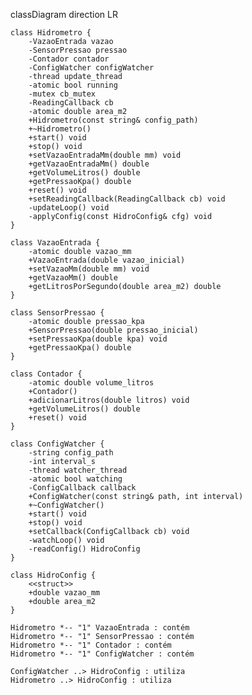 classDiagram
    direction LR

    class Hidrometro {
        -VazaoEntrada vazao
        -SensorPressao pressao
        -Contador contador
        -ConfigWatcher configWatcher
        -thread update_thread
        -atomic bool running
        -mutex cb_mutex
        -ReadingCallback cb
        -atomic double area_m2
        +Hidrometro(const string& config_path)
        +~Hidrometro()
        +start() void
        +stop() void
        +setVazaoEntradaMm(double mm) void
        +getVazaoEntradaMm() double
        +getVolumeLitros() double
        +getPressaoKpa() double
        +reset() void
        +setReadingCallback(ReadingCallback cb) void
        -updateLoop() void
        -applyConfig(const HidroConfig& cfg) void
    }

    class VazaoEntrada {
        -atomic double vazao_mm
        +VazaoEntrada(double vazao_inicial)
        +setVazaoMm(double mm) void
        +getVazaoMm() double
        +getLitrosPorSegundo(double area_m2) double
    }

    class SensorPressao {
        -atomic double pressao_kpa
        +SensorPressao(double pressao_inicial)
        +setPressaoKpa(double kpa) void
        +getPressaoKpa() double
    }

    class Contador {
        -atomic double volume_litros
        +Contador()
        +adicionarLitros(double litros) void
        +getVolumeLitros() double
        +reset() void
    }

    class ConfigWatcher {
        -string config_path
        -int interval_s
        -thread watcher_thread
        -atomic bool watching
        -ConfigCallback callback
        +ConfigWatcher(const string& path, int interval)
        +~ConfigWatcher()
        +start() void
        +stop() void
        +setCallback(ConfigCallback cb) void
        -watchLoop() void
        -readConfig() HidroConfig
    }

    class HidroConfig {
        <<struct>>
        +double vazao_mm
        +double area_m2
    }

    Hidrometro *-- "1" VazaoEntrada : contém
    Hidrometro *-- "1" SensorPressao : contém
    Hidrometro *-- "1" Contador : contém
    Hidrometro *-- "1" ConfigWatcher : contém

    ConfigWatcher ..> HidroConfig : utiliza
    Hidrometro ..> HidroConfig : utiliza